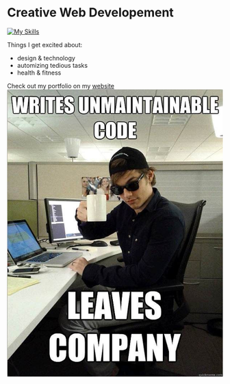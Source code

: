 # Creative Web Developement
[![My Skills](https://skillicons.dev/icons?i=js,react,threejs,blender,p5js,photoshop,html,css,tailwind,solidity,r,ableton)](https://skillicons.dev)

Things I get excited about:
- design & technology
- automizing tedious tasks
- health & fitness

Check out my portfolio on my [website](https://dankylabs.com)  
![programmer humor](code.jpg)
